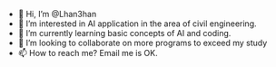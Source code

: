 - 👋 Hi, I’m @Lhan3han
- 👀 I’m interested in AI application in the area of civil engineering.
- 🌱 I’m currently learning basic concepts of AI and coding.
- 💞️ I’m looking to collaborate on more programs to exceed my study
- 📫 How to reach me? Email me is OK.
